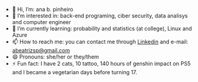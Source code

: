 - 👋 Hi, I’m: ana b. pinheiro
- 👀 I’m interested in: back-end programing, ciber security, data analisys and computer engineer
- 🌱 I’m currently learning: probability and statistics (at college), Linux and Azure
- 📫 How to reach me: you can contact me through [Linkedin](https://www.linkedin.com/in/cs-anabspinheiro/) and e-mail: abeatrizsp@gmail.com 
- 😄 Pronouns: she/her or they/them
- ⚡ Fun fact: I have 2 cats, 10 tattoo, 140 hours of genshin impact on PS5 and I became a vegetarian days before turning 17. 

<!---
anabspinheiro/anabspinheiro is a ✨ special ✨ repository because its `README.md` (this file) appears on your GitHub profile.
You can click the Preview link to take a look at your changes.
--->
